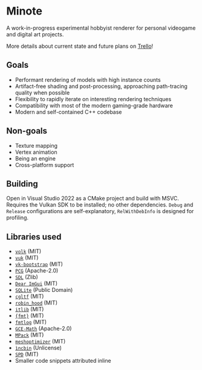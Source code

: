 # Minote
A work-in-progress experimental hobbyist renderer for personal videogame and
digital art projects.

More details about current state and future plans on
[Trello](https://trello.com/b/LsFEM6Vw/minote)!

## Goals
- Performant rendering of models with high instance counts
- Artifact-free shading and post-processing, approaching path-tracing quality
when possible
- Flexibility to rapidly iterate on interesting rendering techniques
- Compatibility with most of the modern gaming-grade hardware
- Modern and self-contained C++ codebase

## Non-goals
- Texture mapping
- Vertex animation
- Being an engine
- Cross-platform support

## Building
Open in Visual Studio 2022 as a CMake project and build with MSVC. Requires
the Vulkan SDK to be installed; no other dependencies. `Debug` and `Release`
configurations are self-explanatory, `RelWithDebInfo` is designed for profiling.

## Libraries used
- [`volk`](https://github.com/zeux/volk) (MIT)
- [`vuk`](https://github.com/martty/vuk) (MIT)
- [`vk-bootstrap`](https://github.com/charles-lunarg/vk-bootstrap) (MIT)
- [`PCG`](https://github.com/imneme/pcg-c-basic) (Apache-2.0)
- [`SDL`](https://github.com/libsdl-org/SDL) (Zlib)
- [`Dear ImGui`](https://github.com/ocornut/imgui) (MIT)
- [`SQLite`](https://www.sqlite.org/) (Public Domain)
- [`cgltf`](https://github.com/jkuhlmann/cgltf) (MIT)
- [`robin_hood`](https://github.com/martinus/robin-hood-hashing) (MIT)
- [`itlib`](https://github.com/iboB/itlib) (MIT)
- [`{fmt}`](https://github.com/fmtlib/fmt) (MIT)
- [`fmtlog`](https://github.com/MengRao/fmtlog) (MIT)
- [`GCE-Math`](https://github.com/kthohr/gcem) (Apache-2.0)
- [`MPack`](https://github.com/ludocode/mpack) (MIT)
- [`meshoptimizer`](https://github.com/zeux/meshoptimizer) (MIT)
- [`ìncbin`](https://github.com/graphitemaster/incbin) (Unlicense)
- [`SPD`](https://github.com/GPUOpen-Effects/FidelityFX-SPD) (MIT)
- Smaller code snippets attributed inline

